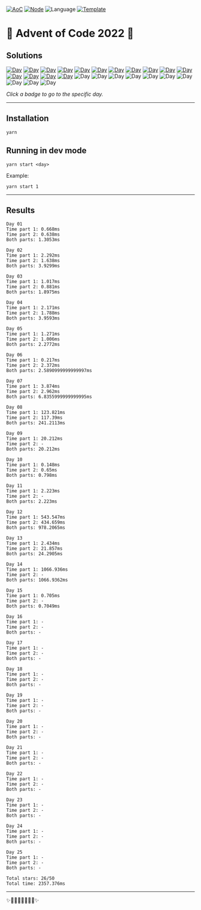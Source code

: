<!-- Entries between SOLUTIONS and RESULTS tags are auto-generated -->

[![AoC](https://badgen.net/badge/AoC/2022/blue)](https://adventofcode.com/2022)
[![Node](https://badgen.net/badge/Node/v16.13.0+/blue)](https://nodejs.org/en/download/)
![Language](https://badgen.net/badge/Language/TypeScript/blue)
[![Template](https://badgen.net/badge/Template/aocrunner/blue)](https://github.com/caderek/aocrunner)

# 🎄 Advent of Code 2022 🎄

## Solutions

<!--SOLUTIONS-->

[![Day](https://badgen.net/badge/01/%E2%98%85%E2%98%85/green)](src/day01)
[![Day](https://badgen.net/badge/02/%E2%98%85%E2%98%85/green)](src/day02)
[![Day](https://badgen.net/badge/03/%E2%98%85%E2%98%85/green)](src/day03)
[![Day](https://badgen.net/badge/04/%E2%98%85%E2%98%85/green)](src/day04)
[![Day](https://badgen.net/badge/05/%E2%98%85%E2%98%85/green)](src/day05)
[![Day](https://badgen.net/badge/06/%E2%98%85%E2%98%85/green)](src/day06)
[![Day](https://badgen.net/badge/07/%E2%98%85%E2%98%85/green)](src/day07)
[![Day](https://badgen.net/badge/08/%E2%98%85%E2%98%85/green)](src/day08)
[![Day](https://badgen.net/badge/09/%E2%98%85%E2%98%86/yellow)](src/day09)
[![Day](https://badgen.net/badge/10/%E2%98%85%E2%98%85/green)](src/day10)
[![Day](https://badgen.net/badge/11/%E2%98%85%E2%98%86/yellow)](src/day11)
[![Day](https://badgen.net/badge/12/%E2%98%85%E2%98%85/green)](src/day12)
[![Day](https://badgen.net/badge/13/%E2%98%85%E2%98%85/green)](src/day13)
[![Day](https://badgen.net/badge/14/%E2%98%85%E2%98%86/yellow)](src/day14)
[![Day](https://badgen.net/badge/15/%E2%98%85%E2%98%86/yellow)](src/day15)
![Day](https://badgen.net/badge/16/%E2%98%86%E2%98%86/gray)
![Day](https://badgen.net/badge/17/%E2%98%86%E2%98%86/gray)
![Day](https://badgen.net/badge/18/%E2%98%86%E2%98%86/gray)
![Day](https://badgen.net/badge/19/%E2%98%86%E2%98%86/gray)
![Day](https://badgen.net/badge/20/%E2%98%86%E2%98%86/gray)
![Day](https://badgen.net/badge/21/%E2%98%86%E2%98%86/gray)
![Day](https://badgen.net/badge/22/%E2%98%86%E2%98%86/gray)
![Day](https://badgen.net/badge/23/%E2%98%86%E2%98%86/gray)
![Day](https://badgen.net/badge/24/%E2%98%86%E2%98%86/gray)
![Day](https://badgen.net/badge/25/%E2%98%86%E2%98%86/gray)

<!--/SOLUTIONS-->

_Click a badge to go to the specific day._

---

## Installation

```
yarn
```

## Running in dev mode

```
yarn start <day>
```

Example:

```
yarn start 1
```

---

## Results

<!--RESULTS-->

```
Day 01
Time part 1: 0.668ms
Time part 2: 0.638ms
Both parts: 1.3053ms
```

```
Day 02
Time part 1: 2.292ms
Time part 2: 1.638ms
Both parts: 3.9299ms
```

```
Day 03
Time part 1: 1.017ms
Time part 2: 0.881ms
Both parts: 1.8975ms
```

```
Day 04
Time part 1: 2.171ms
Time part 2: 1.788ms
Both parts: 3.9593ms
```

```
Day 05
Time part 1: 1.271ms
Time part 2: 1.006ms
Both parts: 2.2772ms
```

```
Day 06
Time part 1: 0.217ms
Time part 2: 2.372ms
Both parts: 2.5890999999999997ms
```

```
Day 07
Time part 1: 3.874ms
Time part 2: 2.962ms
Both parts: 6.8355999999999995ms
```

```
Day 08
Time part 1: 123.821ms
Time part 2: 117.39ms
Both parts: 241.2113ms
```

```
Day 09
Time part 1: 20.212ms
Time part 2: -
Both parts: 20.212ms
```

```
Day 10
Time part 1: 0.148ms
Time part 2: 0.65ms
Both parts: 0.798ms
```

```
Day 11
Time part 1: 2.223ms
Time part 2: -
Both parts: 2.223ms
```

```
Day 12
Time part 1: 543.547ms
Time part 2: 434.659ms
Both parts: 978.2065ms
```

```
Day 13
Time part 1: 2.434ms
Time part 2: 21.857ms
Both parts: 24.2905ms
```

```
Day 14
Time part 1: 1066.936ms
Time part 2: -
Both parts: 1066.9362ms
```

```
Day 15
Time part 1: 0.705ms
Time part 2: -
Both parts: 0.7049ms
```

```
Day 16
Time part 1: -
Time part 2: -
Both parts: -
```

```
Day 17
Time part 1: -
Time part 2: -
Both parts: -
```

```
Day 18
Time part 1: -
Time part 2: -
Both parts: -
```

```
Day 19
Time part 1: -
Time part 2: -
Both parts: -
```

```
Day 20
Time part 1: -
Time part 2: -
Both parts: -
```

```
Day 21
Time part 1: -
Time part 2: -
Both parts: -
```

```
Day 22
Time part 1: -
Time part 2: -
Both parts: -
```

```
Day 23
Time part 1: -
Time part 2: -
Both parts: -
```

```
Day 24
Time part 1: -
Time part 2: -
Both parts: -
```

```
Day 25
Time part 1: -
Time part 2: -
Both parts: -
```

```
Total stars: 26/50
Total time: 2357.376ms
```

<!--/RESULTS-->

---

✨🎄🎁🎄🎅🎄🎁🎄✨
